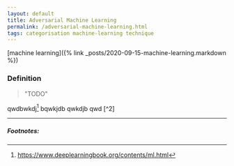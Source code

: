 ```yaml
---
layout: default
title: Adversarial Machine Learning
permalink: /adversarial-machine-learning.html
tags: categorisation machine-learning technique
---
```


[machine learning]({% link _posts/2020-09-15-machine-learning.markdown %})

### Definition

> "TODO"


qwdbwkdj[^1] bqwkjdb qwkdjb qwd [^2]

<hr />

##### Footnotes:

[^1]: https://www.deeplearningbook.org/contents/ml.html

